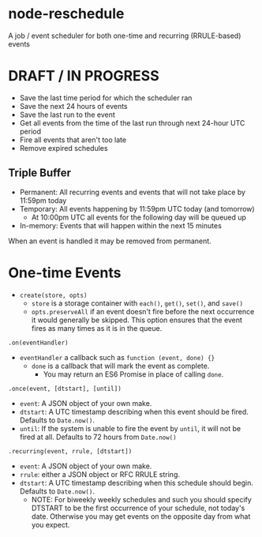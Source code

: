 node-reschedule
===============

A job / event scheduler for both one-time and recurring (RRULE-based) events

DRAFT / IN PROGRESS
===

* Save the last time period for which the scheduler ran
* Save the next 24 hours of events
* Save the last run to the event
* Get all events from the time of the last run through next 24-hour UTC period
* Fire all events that aren't too late
* Remove expired schedules

Triple Buffer
-------------

* Permanent: All recurring events and events that will not take place by 11:59pm today
* Temporary: All events happening by 11:59pm UTC today (and tomorrow)
  * At 10:00pm UTC all events for the following day will be queued up
* In-memory: Events that will happen within the next 15 minutes

When an event is handled it may be removed from permanent.

One-time Events
===============

* `create(store, opts)`
  * `store` is a storage container with `each()`, `get()`, `set()`, and `save()`
  * `opts.preserveAll` if an event doesn't fire before the next occurrence it would generally be skipped. This option ensures that the event fires as many times as it is in the queue.

`.on(eventHandler)`

  * `eventHandler` a callback such as `function (event, done) {}`
    * `done` is a callback that will mark the event as complete.
      * You may return an ES6 Promise in place of calling `done`.

`.once(event, [dtstart], [until])`

  * `event`: A JSON object of your own make.
  * `dtstart`: A UTC timestamp describing when this event should be fired. Defaults to `Date.now()`.
  * `until`: If the system is unable to fire the event by `until`, it will not be fired at all. Defaults to 72 hours from `Date.now()`

`.recurring(event, rrule, [dtstart])`

  * `event`: A JSON object of your own make.
  * `rrule`: either a JSON object or RFC RRULE string.
  * `dtstart`: A UTC timestamp describing when this schedule should begin. Defaults to `Date.now()`.
    * NOTE: For biweekly weekly schedules and such you should specify DTSTART to be the first occurrence of your schedule, not today's date. Otherwise you may get events on the opposite day from what you expect.
